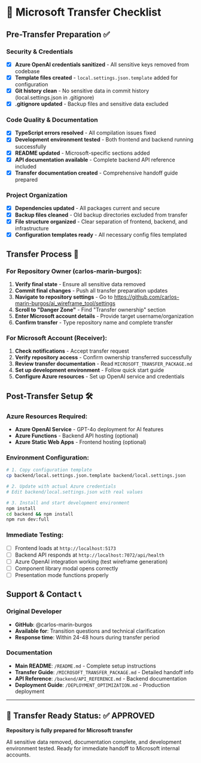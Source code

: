 # 🚀 Microsoft Transfer Checklist

## Pre-Transfer Preparation ✅

### Security & Credentials

- [x] **Azure OpenAI credentials sanitized** - All sensitive keys removed from codebase
- [x] **Template files created** - `local.settings.json.template` added for configuration
- [x] **Git history clean** - No sensitive data in commit history (local.settings.json in .gitignore)
- [x] **.gitignore updated** - Backup files and sensitive data excluded

### Code Quality & Documentation

- [x] **TypeScript errors resolved** - All compilation issues fixed
- [x] **Development environment tested** - Both frontend and backend running successfully
- [x] **README updated** - Microsoft-specific sections added
- [x] **API documentation available** - Complete backend API reference included
- [x] **Transfer documentation created** - Comprehensive handoff guide prepared

### Project Organization

- [x] **Dependencies updated** - All packages current and secure
- [x] **Backup files cleaned** - Old backup directories excluded from transfer
- [x] **File structure organized** - Clear separation of frontend, backend, and infrastructure
- [x] **Configuration templates ready** - All necessary config files templated

## Transfer Process 🔄

### For Repository Owner (carlos-marin-burgos):

1. **Verify final state** - Ensure all sensitive data removed
2. **Commit final changes** - Push all transfer preparation updates
3. **Navigate to repository settings** - Go to https://github.com/carlos-marin-burgos/ai_wireframe_tool/settings
4. **Scroll to "Danger Zone"** - Find "Transfer ownership" section
5. **Enter Microsoft account details** - Provide target username/organization
6. **Confirm transfer** - Type repository name and complete transfer

### For Microsoft Account (Receiver):

1. **Check notifications** - Accept transfer request
2. **Verify repository access** - Confirm ownership transferred successfully
3. **Review transfer documentation** - Read `MICROSOFT_TRANSFER_PACKAGE.md`
4. **Set up development environment** - Follow quick start guide
5. **Configure Azure resources** - Set up OpenAI service and credentials

## Post-Transfer Setup 🛠️

### Azure Resources Required:

- **Azure OpenAI Service** - GPT-4o deployment for AI features
- **Azure Functions** - Backend API hosting (optional)
- **Azure Static Web Apps** - Frontend hosting (optional)

### Environment Configuration:

```bash
# 1. Copy configuration template
cp backend/local.settings.json.template backend/local.settings.json

# 2. Update with actual Azure credentials
# Edit backend/local.settings.json with real values

# 3. Install and start development environment
npm install
cd backend && npm install
npm run dev:full
```

### Immediate Testing:

- [ ] Frontend loads at `http://localhost:5173`
- [ ] Backend API responds at `http://localhost:7072/api/health`
- [ ] Azure OpenAI integration working (test wireframe generation)
- [ ] Component library modal opens correctly
- [ ] Presentation mode functions properly

## Support & Contact 📞

### Original Developer

- **GitHub**: @carlos-marin-burgos
- **Available for**: Transition questions and technical clarification
- **Response time**: Within 24-48 hours during transfer period

### Documentation

- **Main README**: `/README.md` - Complete setup instructions
- **Transfer Guide**: `/MICROSOFT_TRANSFER_PACKAGE.md` - Detailed handoff info
- **API Reference**: `/backend/API_REFERENCE.md` - Backend documentation
- **Deployment Guide**: `/DEPLOYMENT_OPTIMIZATION.md` - Production deployment

---

## 🎯 Transfer Ready Status: ✅ APPROVED

**Repository is fully prepared for Microsoft transfer**

All sensitive data removed, documentation complete, and development environment tested.
Ready for immediate handoff to Microsoft internal accounts.
